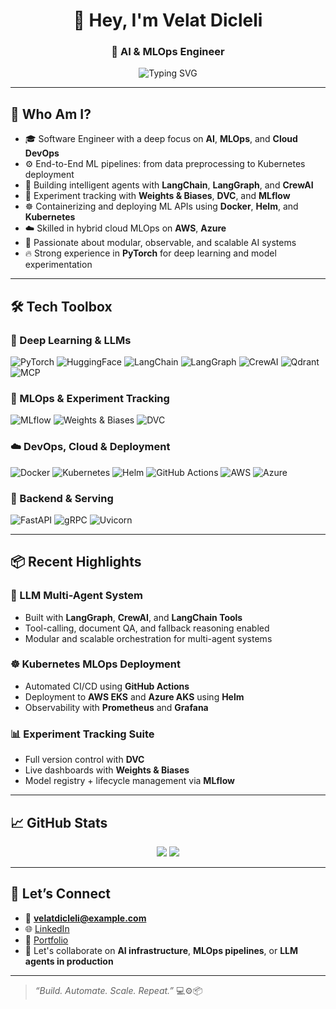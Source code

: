 <h1 align="center">👋 Hey, I'm Velat Dicleli</h1>
<h3 align="center">🚀 AI & MLOps Engineer</h3>

<p align="center">
  <img src="https://readme-typing-svg.demolab.com?font=Fira+Code&size=22&pause=1000&center=true&vCenter=true&width=600&lines=Automating+ML+Workflows+End-to-End...;LLM+Agents+in+Production+with+LangGraph+%26+CrewAI;Tracking+Every+Experiment+with+DVC+%26+W%26B;Deploying+FastAPI+Apps+to+Kubernetes+on+AWS+%26+Azure" alt="Typing SVG" />
</p>

---

## 🧠 Who Am I?

- 🎓 Software Engineer with a deep focus on **AI**, **MLOps**, and **Cloud DevOps**
- ⚙️ End-to-End ML pipelines: from data preprocessing to Kubernetes deployment
- 🧠 Building intelligent agents with **LangChain**, **LangGraph**, and **CrewAI**
- 🔬 Experiment tracking with **Weights & Biases**, **DVC**, and **MLflow**
- ☸️ Containerizing and deploying ML APIs using **Docker**, **Helm**, and **Kubernetes**
- ☁️ Skilled in hybrid cloud MLOps on **AWS**, **Azure**
- 🧪 Passionate about modular, observable, and scalable AI systems
- 🔥 Strong experience in **PyTorch** for deep learning and model experimentation

---

## 🛠️ Tech Toolbox

### 🧠 Deep Learning & LLMs
![PyTorch](https://img.shields.io/badge/PyTorch-EE4C2C?style=flat&logo=pytorch&logoColor=white)
![HuggingFace](https://img.shields.io/badge/HuggingFace-FCC624?style=flat&logo=huggingface&logoColor=black)
![LangChain](https://img.shields.io/badge/LangChain-000000?style=flat&logo=chainlink&logoColor=white)
![LangGraph](https://img.shields.io/badge/LangGraph-5E60CE?style=flat&logo=graphql&logoColor=white)
![CrewAI](https://img.shields.io/badge/CrewAI-161B22?style=flat&logo=airbnb&logoColor=white)
![Qdrant](https://img.shields.io/badge/Qdrant-40A578?style=flat&logo=qdrant&logoColor=white)
![MCP](https://img.shields.io/badge/MCP-MindSphere-00ADEF?style=flat&logo=siemens&logoColor=white)

### 🚀 MLOps & Experiment Tracking
![MLflow](https://img.shields.io/badge/MLflow-0194E2?style=flat&logo=mlflow&logoColor=white)
![Weights & Biases](https://img.shields.io/badge/Weights_&_Biases-FFBE00?style=flat&logo=weightsandbiases&logoColor=black)
![DVC](https://img.shields.io/badge/DVC-945DD6?style=flat&logo=dataversioncontrol&logoColor=white)

### ☁️ DevOps, Cloud & Deployment
![Docker](https://img.shields.io/badge/Docker-2496ED?style=flat&logo=docker&logoColor=white)
![Kubernetes](https://img.shields.io/badge/Kubernetes-326CE5?style=flat&logo=kubernetes&logoColor=white)
![Helm](https://img.shields.io/badge/Helm-0F1689?style=flat&logo=helm&logoColor=white)
![GitHub Actions](https://img.shields.io/badge/GitHub_Actions-2088FF?style=flat&logo=githubactions&logoColor=white)
![AWS](https://img.shields.io/badge/AWS-FF9900?style=flat&logo=amazonaws&logoColor=white)
![Azure](https://img.shields.io/badge/Azure-0078D4?style=flat&logo=microsoftazure&logoColor=white)

### 🔌 Backend & Serving
![FastAPI](https://img.shields.io/badge/FastAPI-009688?style=flat&logo=fastapi&logoColor=white)
![gRPC](https://img.shields.io/badge/gRPC-4285F4?style=flat&logo=google&logoColor=white)
![Uvicorn](https://img.shields.io/badge/Uvicorn-000000?style=flat&logo=python&logoColor=white)

---

## 📦 Recent Highlights

### 🔗 LLM Multi-Agent System
- Built with **LangGraph**, **CrewAI**, and **LangChain Tools**
- Tool-calling, document QA, and fallback reasoning enabled
- Modular and scalable orchestration for multi-agent systems

### ☸️ Kubernetes MLOps Deployment
- Automated CI/CD using **GitHub Actions**
- Deployment to **AWS EKS** and **Azure AKS** using **Helm**
- Observability with **Prometheus** and **Grafana**

### 📊 Experiment Tracking Suite
- Full version control with **DVC**
- Live dashboards with **Weights & Biases**
- Model registry + lifecycle management via **MLflow**

---

## 📈 GitHub Stats

<p align="center">
  <img src="https://github-readme-stats.vercel.app/api?username=velatdicleli&show_icons=true&theme=tokyonight" />
  <img src="https://github-readme-streak-stats.herokuapp.com/?user=velatdicleli&theme=tokyonight" />
</p>

---

## 🤝 Let’s Connect

- 📧 **velatdicleli@example.com**
- 🌐 [LinkedIn](https://linkedin.com/in/velatdicleli)
- 🚀 [Portfolio](https://velat.dev)
- 💬 Let's collaborate on **AI infrastructure**, **MLOps pipelines**, or **LLM agents in production**

---

> _“Build. Automate. Scale. Repeat.”_ 💻⚙️📦
